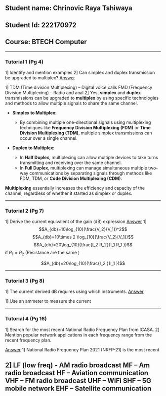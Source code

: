 

## Student name: Chrinovic Raya Tshiwaya
## Student Id: 222170972
## Course: BTECH Computer


---
### Tutorial 1 (Pg 4)
1] Identify and mention examples 
2] Can simplex and duplex transmission be upgraded to multiplex?
<u> Answer</u>

1] TDM (Time division Multiplexing) – Digital voice calls 
	 FMD (Frequency Division Multiplexing) – Radio and anal
2] Yes, **simplex** and **duplex** transmissions can be upgraded to **multiplex** by using specific technologies and methods to allow multiple signals to share the same channel. 

- **Simplex to Multiplex**:
    
    - By combining multiple one-directional signals using multiplexing techniques like **Frequency Division Multiplexing (FDM)** or **Time Division Multiplexing (TDM)**, multiple simplex transmissions can occur over a single channel.
- **Duplex to Multiplex**:
    
    - In **Half Duplex**, multiplexing can allow multiple devices to take turns transmitting and receiving over the same channel.
    - In **Full Duplex**, multiplexing can manage simultaneous multiple two-way communications by separating signals through methods like FDM, TDM, or **Code Division Multiplexing (CDM)**.

**Multiplexing** essentially increases the efficiency and capacity of the channel, regardless of whether it started as simplex or duplex.

---
### Tutorial 2 (Pg 7)
1] Derive the current equivalent of the gain (dB) expression
<u> Answer</u>
1]
$$A_{db}=10\log_{10}(\frac{V_2}{V_1})^2$$
$$A_{db}=10\times 2 \log_{10}(\frac{V_2}{V_1})$$
$$A_{db}=20\log_{10}(\frac{I_2 R_2}{I_1 R_1 })$$
if $R_1=R_2$ (Resistance are the same )

$$A_{db}=20\log_{10}(\frac{I_2 }{I_1 })$$


---
### Tutorial 3 (Pg 8)
1] The current derived dB requires using which instruments.
<u> Answer</u> 

1]  Use an ammeter to measure the current 

---
### Tutorial 4 (Pg 16)

1] Search for the most recent National Radio Frequency Plan from ICASA.
2] Mention popular network applications in each frequency range from the recent frequency plan.

<u> Answer</u>
1] National Radio Frequency Plan 2021 (NRFP-21) is the most recent


2] LF (low freq) - AM radio broadcast 
	MF – Am radio broadcast 
	HF – Aviation communication 
	VHF – FM radio broadcast 
	UHF – WiFi
	SHF – 5G mobile network
	EHF – Satellite communication
---
